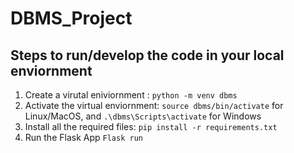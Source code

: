 # DBMS_Project

## Steps to run/develop the code in your local enviornment

 1. Create a virutal eniviornment : `python -m venv dbms`
 2. Activate the virtual enviornment: `source dbms/bin/activate` for Linux/MacOS, and `.\dbms\Scripts\activate` for Windows
 3. Install all the required files: `pip install -r requirements.txt`
 4. Run the Flask App `Flask run`